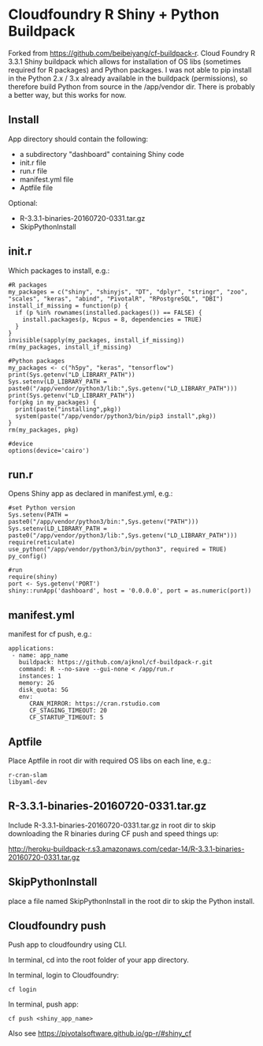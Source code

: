 # Cloudfoundry R Shiny + Python Buildpack
Forked from https://github.com/beibeiyang/cf-buildpack-r. Cloud Foundry R 3.3.1 Shiny buildpack which allows for installation of OS libs (sometimes required for R packages) and Python packages. I was not able to pip install in the Python 2.x / 3.x already available in the buildpack (permissions), so therefore build Python from source in the /app/vendor dir. There is probably a better way, but this works for now.

## Install
App directory should contain the following:
- a subdirectory "dashboard" containing Shiny code
- init.r file
- run.r file
- manifest.yml file
- Aptfile file

Optional:
- R-3.3.1-binaries-20160720-0331.tar.gz
- SkipPythonInstall

## init.r
Which packages to install, e.g.:
```
#R packages
my_packages = c("shiny", "shinyjs", "DT", "dplyr", "stringr", "zoo", "scales", "keras", "abind", "PivotalR", "RPostgreSQL", "DBI")
install_if_missing = function(p) {
  if (p %in% rownames(installed.packages()) == FALSE) {
    install.packages(p, Ncpus = 8, dependencies = TRUE)
  }
}
invisible(sapply(my_packages, install_if_missing))
rm(my_packages, install_if_missing)

#Python packages
my_packages <- c("h5py", "keras", "tensorflow")
print(Sys.getenv("LD_LIBRARY_PATH"))
Sys.setenv(LD_LIBRARY_PATH = paste0("/app/vendor/python3/lib:",Sys.getenv("LD_LIBRARY_PATH")))
print(Sys.getenv("LD_LIBRARY_PATH"))
for(pkg in my_packages) {
  print(paste("installing",pkg))
  system(paste("/app/vendor/python3/bin/pip3 install",pkg))
} 
rm(my_packages, pkg)

#device
options(device='cairo')
```

## run.r
Opens Shiny app as declared in manifest.yml, e.g.:

```
#set Python version
Sys.setenv(PATH = paste0("/app/vendor/python3/bin:",Sys.getenv("PATH")))
Sys.setenv(LD_LIBRARY_PATH = paste0("/app/vendor/python3/lib:",Sys.getenv("LD_LIBRARY_PATH")))
require(reticulate)
use_python("/app/vendor/python3/bin/python3", required = TRUE)
py_config()

#run
require(shiny)
port <- Sys.getenv('PORT')
shiny::runApp('dashboard', host = '0.0.0.0', port = as.numeric(port))
```

## manifest.yml
manifest for cf push, e.g.:

```
applications:
 - name: app_name
   buildpack: https://github.com/ajknol/cf-buildpack-r.git
   command: R --no-save --gui-none < /app/run.r
   instances: 1
   memory: 2G
   disk_quota: 5G
   env:
      CRAN_MIRROR: https://cran.rstudio.com
      CF_STAGING_TIMEOUT: 20
      CF_STARTUP_TIMEOUT: 5
```

## Aptfile
Place Aptfile in root dir with required OS libs on each line, e.g.:

```
r-cran-slam
libyaml-dev
```

## R-3.3.1-binaries-20160720-0331.tar.gz
Include R-3.3.1-binaries-20160720-0331.tar.gz in root dir to skip downloading the R binaries during CF push and speed things up:

http://heroku-buildpack-r.s3.amazonaws.com/cedar-14/R-3.3.1-binaries-20160720-0331.tar.gz

## SkipPythonInstall
place a file named SkipPythonInstall in the root dir to skip the Python install.

## Cloudfoundry push
Push app to cloudfoundry using CLI. 

In terminal, cd into the root folder of your app directory.

In terminal, login to Cloudfoundry:

```
cf login
```

In terminal, push app:

```
cf push <shiny_app_name>
```

Also see https://pivotalsoftware.github.io/gp-r/#shiny_cf

